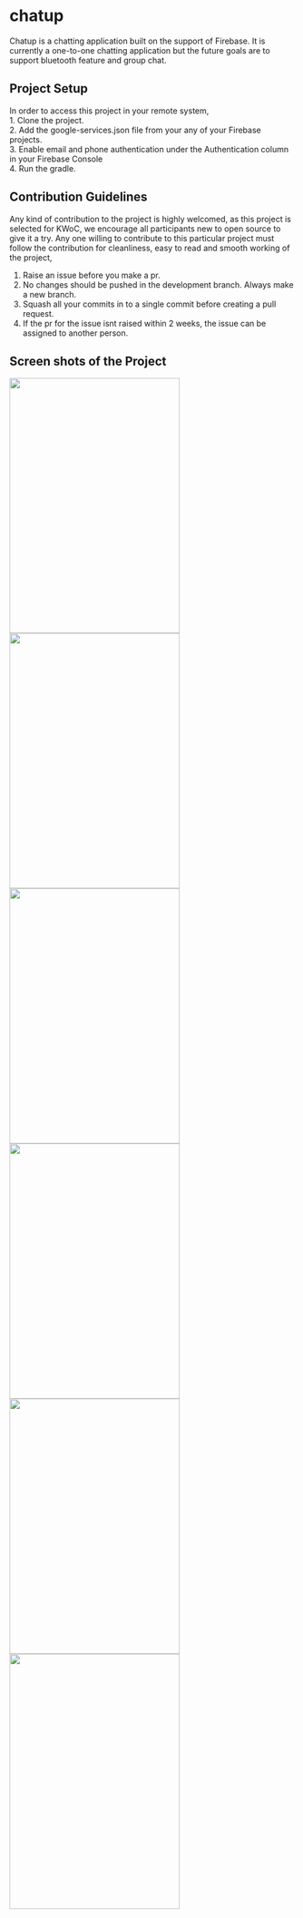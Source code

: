 # chatup

Chatup is a chatting application built on the support of Firebase. It is currently a one-to-one chatting application but the future goals are to support bluetooth feature and group chat. 

## Project Setup
In order to access this project in your remote system,</br>1. Clone the project.</br>
2. Add the google-services.json file from your any of your Firebase projects.</br>
3. Enable email and phone authentication under the Authentication column in your Firebase Console</br>
4. Run the gradle.

## Contribution Guidelines
Any kind of contribution to the project is highly welcomed, as this project is selected for KWoC, we encourage all participants new to open source to give it a try. Any one willing to contribute to this particular project must follow the contribution for cleanliness, easy to read and smooth working of the project,</br>
1. Raise an issue before you make a pr.</br>
2. No changes should be pushed in the development branch. Always make a new branch.</br>
3. Squash all your commits in to a single commit before creating a pull request.</br>
4. If the pr for the issue isnt raised within 2 weeks, the issue can be assigned to another person.</br>

## Screen shots of the Project
<img src="https://user-images.githubusercontent.com/37215508/70019015-f4466100-15ad-11ea-91ba-801c508768f1.jpeg" width="300" height="450"/>

<img src="https://user-images.githubusercontent.com/37215508/70019029-ff998c80-15ad-11ea-8092-e707ed110dcb.jpeg" width="300" height="450"/>

<img src="https://user-images.githubusercontent.com/37215508/70019245-9f571a80-15ae-11ea-88fa-4c1a037a4d3c.jpeg" width="300" height="450"/>

<img src="https://user-images.githubusercontent.com/37215508/70019273-bf86d980-15ae-11ea-97cf-5967bb7bdfe6.jpeg" width="300" height="450"/>

<img src="https://user-images.githubusercontent.com/37215508/70019297-d2011300-15ae-11ea-8315-0d3316b802c3.jpeg" width="300" height="450"/>

<img src="https://user-images.githubusercontent.com/37215508/70019337-ee9d4b00-15ae-11ea-92cf-50d4b0f4c3bc.jpeg" width="300" height="450"/>





